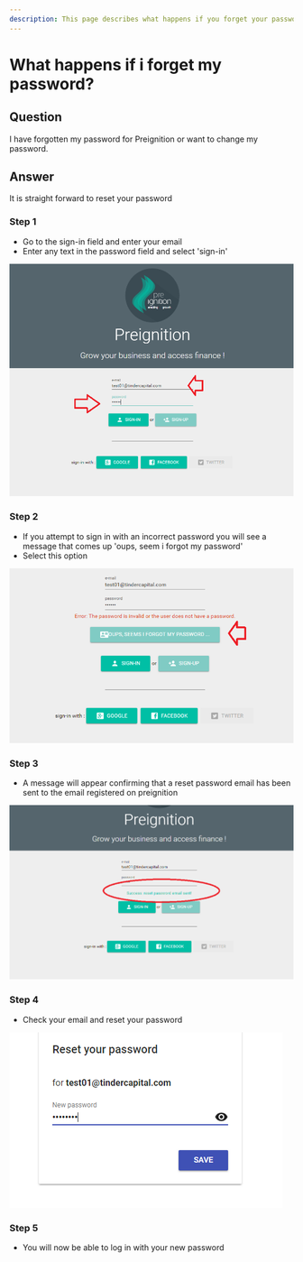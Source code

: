 ```yaml
---
description: This page describes what happens if you forget your password
---
```


# What happens if i forget my password?

## Question

I have forgotten my password for Preignition or want to change my password.

## Answer

It is straight forward to reset your password

### Step 1

* Go to the sign-in field and enter your email
* Enter any text in the password field and select 'sign-in'

![](../.gitbook/assets/image_guide-75.png)

### Step 2

* If you attempt to sign in with an incorrect password you will see a message that comes up 'oups, seem i forgot my password'
* Select this option

![](../.gitbook/assets/image_guide-61.png)

### Step 3

* A message will appear confirming that a reset password email has been sent to the email registered on preignition

![](../.gitbook/assets/image_guide-49.png)

### Step 4

* Check your email and reset your password

![](../.gitbook/assets/image_guide-8.png)

### Step 5

* You will now be able to log in with your new password

